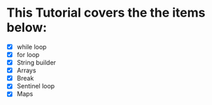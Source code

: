 # This Tutorial covers the the items below:

- [x] while loop
- [x] for loop
- [x] String builder
- [x] Arrays
- [x] Break
- [x] Sentinel loop
- [x] Maps
